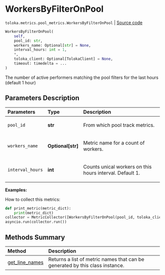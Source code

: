 # WorkersByFilterOnPool
`toloka.metrics.pool_metrics.WorkersByFilterOnPool` | [Source code](https://github.com/Toloka/toloka-kit/blob/v0.1.25/src/metrics/pool_metrics.py#L369)

```python
WorkersByFilterOnPool(
    self,
    pool_id: str,
    workers_name: Optional[str] = None,
    interval_hours: int = 1,
    *,
    toloka_client: Optional[TolokaClient] = None,
    timeout: timedelta = ...
)
```

The number of active performers matching the pool filters for the last hours (default 1 hour)

## Parameters Description

| Parameters | Type | Description |
| :----------| :----| :-----------|
`pool_id`|**str**|<p>From which pool track metrics.</p>
`workers_name`|**Optional\[str\]**|<p>Metric name for a count of workers.</p>
`interval_hours`|**int**|<p>Counts unical workers on this hours interval. Default 1.</p>

**Examples:**

How to collect this metrics:
```python
def print_metric(metric_dict):
    print(metric_dict)
collector = MetricCollector([WorkersByFilterOnPool(pool_id, toloka_client=toloka_client)], print_metric)
asyncio.run(collector.run())
```
## Methods Summary

| Method | Description |
| :------| :-----------|
[get_line_names](toloka.metrics.pool_metrics.WorkersByFilterOnPool.get_line_names.md)| Returns a list of metric names that can be generated by this class instance.
